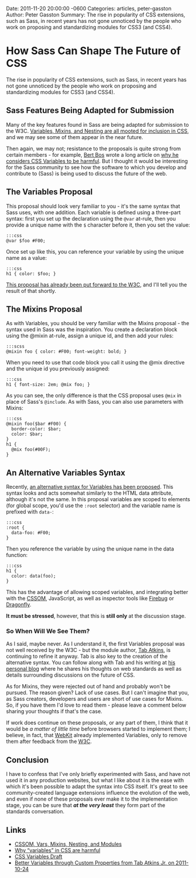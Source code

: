 Date: 2011-11-20 20:00:00 -0600
Categories: articles, peter-gasston
Author: Peter Gasston
Summary: The rise in popularity of CSS extensions, such as Sass, in recent years has not gone unnoticed by the people who work on proposing and standardizing modules for CSS3 (and CSS4).

# How Sass Can Shape The Future of CSS

The rise in popularity of CSS extensions, such as Sass, in recent years has not gone unnoticed by the people who work on proposing and standardizing modules for CSS3 (and CSS4).

## Sass Features Being Adapted for Submission

Many of the key features found in Sass are being adapted for submission to the W3C. [Variables, Mixins, and Nesting are all mooted for inclusion in CSS](http://www.xanthir.com/blog/b49w0), and we may see some of them appear in the near future.

Then again, we may not; resistance to the proposals is quite strong from certain members - for example, [Bert Bos](http://www.w3.org/People/Bos/) wrote a long article on [why he considers CSS Variables to be harmful](http://www.w3.org/People/Bos/CSS-variables). But I thought it would be interesting for the Sass community to see how the software to which you develop and contribute to (Sass) is being used to discuss the future of the web.

## The Variables Proposal

This proposal should look very familiar to you - it's the same syntax that Sass uses, with one addition. Each variable is defined using a three-part syntax: first you set up the declaration using the `@var` at-rule, then you provide a unique name with the `$` character before it, then you set the value:

    :::css
    @var $foo #F00;

Once set up like this, you can reference your variable by using the unique name as a value:

    :::css
    h1 { color: $foo; }

[This proposal has already been put forward to the W3C](http://www.xanthir.com/blog/b4AD0), and I'll tell you the result of that shortly.

## The Mixins Proposal

As with Variables, you should be very familiar with the Mixins proposal - the syntax used in Sass was the inspiration. You create a declaration block using the @mixin at-rule, assign a unique id, and then add your rules:

    :::scss
    @mixin foo { color: #F00; font-weight: bold; }

When you need to use that code block you call it using the @mix directive and the unique id you previously assigned:

    :::css
    h1 { font-size: 2em; @mix foo; }

As you can see, the only difference is that the CSS proposal uses `@mix` in place of Sass's `@include`. As with Sass, you can also use parameters with Mixins:

    :::css
    @mixin foo($bar #F00) {
      border-color: $bar;
      color: $bar;
    }
    h1 {
      @mix foo(#00F);
    }

## An Alternative Variables Syntax

Recently, [an alternative syntax for Variables has been proposed](http://lists.w3.org/Archives/Public/www-style/2011Oct/0699.html). This syntax looks and acts somewhat similarly to the HTML data attribute, although it's not the same. In this proposal variables are scoped to elements (for global scope, you'd use the `:root` selector) and the variable name is prefixed with `data-`:

    :::css
    :root {
      data-foo: #F00;
    }

Then you reference the variable by using the unique name in the data function:

    :::css
    h1 {
      color: data(foo);
    }

This has the advantage of allowing scoped variables, and integrating better with the [CSSOM](http://dev.w3.org/csswg/cssom/), JavaScript, as well as inspector tools like [Firebug](http://getfirebug.com/) or [Dragonfly](http://www.opera.com/dragonfly/).

**It must be stressed**, however, that this is **still only** at the discussion stage.

### So When Will We See Them?

As I said, maybe never. As I understand it, the first Variables proposal was not well received by the W3C - but the module author, [Tab Atkins](https://twitter.com/#!/tabatkins), is continuing to refine it anyway. Tab is also key to the creation of the alternative syntax. You can follow along with Tab and his writing at [his personal blog](http://www.xanthir.com/blog/) where he shares his thoughts on web standards as well as details surrounding discussions on the future of CSS.

As for Mixins, they were rejected out of hand and probably won't be pursued. The reason given? Lack of use cases. But I can't imagine that you, as Sass creators, developers and users are short of use cases for Mixins. So, if you have them I'd love to read them - please leave a comment below sharing your thoughts if that's the case.

If work does continue on these proposals, or any part of them, I think that it would be *a matter of little time* before browsers started to implement them; I believe, in fact, that [WebKit](http://www.webkit.org/) already implemented Variables, only to remove them after feedback from the [W3C](http://www.w3.org/).

## Conclusion

I have to confess that I've only briefly experimented with Sass, and have not used it in any production websites, but what I like about it is the ease with which it's been possible to adapt the syntax into CSS itself. It's great to see community-created language extensions influence the evolution of the web, and even if none of these proposals ever make it to the implementation stage, you can be sure that ***at the very least*** they form part of the standards conversation.

## Links

* [CSSOM, Vars, Mixins, Nesting, and Modules](http://www.xanthir.com/blog/b49w0)
* [Why “variables” in CSS are harmful](http://www.w3.org/People/Bos/CSS-variables)
* [CSS Variables Draft](http://www.xanthir.com/blog/b4AD0)
* [Better Variables through Custom Properties from Tab Atkins Jr. on 2011-10-24](http://lists.w3.org/Archives/Public/www-style/2011Oct/0699.html)
